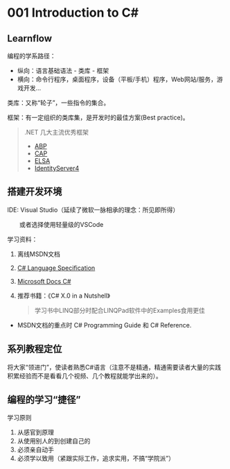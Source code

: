 # 001 Introduction to C#

## Learnflow

编程的学系路径：

- 纵向：语言基础语法 - 类库 - 框架
- 横向：命令行程序，桌面程序，设备（平板/手机）程序，Web网站/服务，游戏开发...

类库：又称“轮子”，一些指令的集合。

框架：有一定组织的类库集，是开发时的最佳方案(Best practice)。

> .NET 几大主流优秀框架
>
> - [ABP](https://github.com/abpframework/abp/)
> - [CAP](https://github.com/dotnetcore/CAP)
> - [ELSA](https://github.com/elsa-workflows/elsa-core)
> - [IdentityServer4](https://github.com/IdentityServer/IdentityServer4)

## 搭建开发环境

IDE: Visual Studio（延续了微软一脉相承的理念：所见即所得）

　　或者选择使用轻量级的VSCode

学习资料：

1. 离线MSDN文档

2. [C# Language Specification](https://docs.microsoft.com/en-us/dotnet/csharp/language-reference/language-specification/introduction)

3.  [Microsoft Docs C#](https://docs.microsoft.com/zh-cn/dotnet/csharp/)

4. 推荐书籍：《C# X.0 in a Nutshell》

   > 学习书中LINQ部分时配合LINQPad软件中的Examples食用更佳

- MSDN文档的重点时 C# Programming Guide 和 C# Reference.

## 系列教程定位

将大家“领进门”，使读者熟悉C#语言（注意不是精通，精通需要读者大量的实践积累经验而不是看看几个视频、几个教程就能学出来的）。

## 编程的学习“捷径”

学习原则

1.  从感官到原理
2. 从使用别人的到创建自己的
3. 必须亲自动手
4. 必须学以致用（紧跟实际工作，追求实用，不搞“学院派”）

